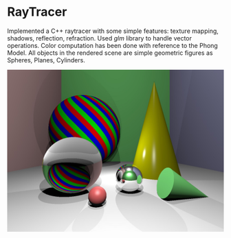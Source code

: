 # RayTracer

Implemented a C++ raytracer with some simple features: texture mapping, shadows, reflection, refraction.
Used *glm* library to handle vector operations. Color computation has been done with reference to the Phong Model.
All objects in the rendered scene are simple geometric figures as Spheres, Planes, Cylinders.

![Result of the raytracing](/result.jpg)
